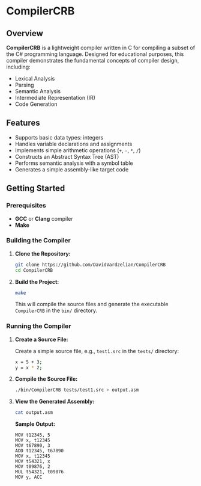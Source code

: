 
# CompilerCRB

## Overview

**CompilerCRB** is a lightweight compiler written in C for compiling a subset of the C# programming language. Designed for educational purposes, this compiler demonstrates the fundamental concepts of compiler design, including:

- Lexical Analysis
- Parsing
- Semantic Analysis
- Intermediate Representation (IR)
- Code Generation

## Features

- Supports basic data types: integers
- Handles variable declarations and assignments
- Implements simple arithmetic operations (`+`, `-`, `*`, `/`)
- Constructs an Abstract Syntax Tree (AST)
- Performs semantic analysis with a symbol table
- Generates a simple assembly-like target code

## Getting Started

### Prerequisites

- **GCC** or **Clang** compiler
- **Make**

### Building the Compiler

1. **Clone the Repository:**

    ```bash
    git clone https://github.com/DavidVardzelian/CompilerCRB
    cd CompilerCRB
    ```

2. **Build the Project:**

    ```bash
    make
    ```

    This will compile the source files and generate the executable `CompilerCRB` in the `bin/` directory.

### Running the Compiler

1. **Create a Source File:**

    Create a simple source file, e.g., `test1.src` in the `tests/` directory:

    ```bash
    x = 5 + 3;
    y = x * 2;
    ```

2. **Compile the Source File:**

    ```bash
    ./bin/CompilerCRB tests/test1.src > output.asm
    ```

3. **View the Generated Assembly:**

    ```bash
    cat output.asm
    ```

    **Sample Output:**

    ```
    MOV t12345, 5
    MOV x, t12345
    MOV t67890, 3
    ADD t12345, t67890
    MOV x, t12345
    MOV t54321, x
    MOV t09876, 2
    MUL t54321, t09876
    MOV y, ACC
    ```
